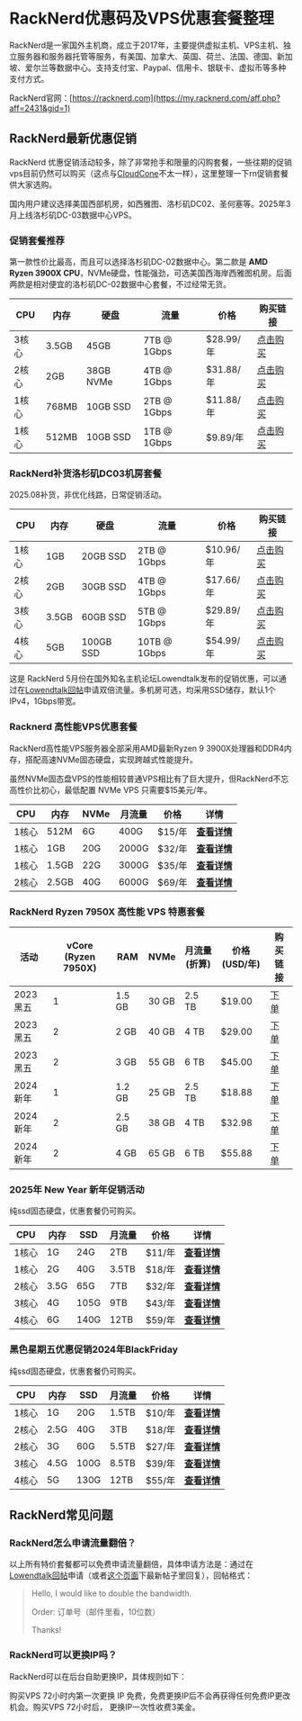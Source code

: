 # RackNerd优惠码及VPS优惠套餐整理

RackNerd是一家国外主机商，成立于2017年，主要提供虚拟主机、VPS主机、独立服务器和服务器托管等服务，有美国、加拿大、英国、荷兰、法国、德国、新加坡、爱尔兰等数据中心。支持支付宝、Paypal、信用卡、银联卡、虚拟币等多种支付方式。

RackNerd官网：[https://racknerd.com](https://my.racknerd.com/aff.php?aff=2431&gid=1)

## RackNerd最新优惠促销

RackNerd 优惠促销活动较多，除了非常抢手和限量的闪购套餐，一些往期的促销vps目前仍然可以购买（这点与[CloudCone](https://github.com/edutfree/cloudcone)不太一样），这里整理一下rn促销套餐供大家选购。

国内用户建议选择美国西部机房，如西雅图、洛杉矶DC02、圣何塞等。2025年3月上线洛杉矶DC-03数据中心VPS。

### 促销套餐推荐

第一款性价比最高，而且可以选择洛杉矶DC-02数据中心。第二款是 **AMD Ryzen 3900X CPU**，NVMe硬盘，性能强劲，可选美国西海岸西雅图机房。后面两款是相对便宜的洛杉矶DC-02数据中心套餐，不过经常无货。

| CPU | 内存  | 硬盘  | 流量  | 价格  | 购买链接 |
| --- | --- | --- | --- | --- | --- |
| 3核心 | 3.5GB | 45GB | 7TB @ 1Gbps | $28.99/年 | [点击购买](https://my.racknerd.com/aff.php?aff=2431&pid=136) |
| 2核心 | 2GB | 38GB NVMe | 4TB @ 1Gbps | $31.88/年 | [点击购买](https://my.racknerd.com/aff.php?aff=2431&pid=524) |
| 1核心 | 768MB | 10GB SSD | 2TB @ 1Gbps | $11.88/年 | [点击购买](https://my.racknerd.com/aff.php?aff=2431&pid=679) |
| 1核心 | 512MB | 10GB SSD | 1TB @ 1Gbps | $9.89/年 | [点击购买](https://my.racknerd.com/aff.php?aff=2431&pid=620) |

### RackNerd补货洛杉矶DC03机房套餐

2025.08补货，非优化线路，日常促销活动。

| CPU | 内存  | 硬盘  | 流量  | 价格  | 购买链接 |
| --- | --- | --- | --- | --- | --- |
| 1核心 | 1GB | 20GB SSD | 2TB @ 1Gbps | $10.96/年 | [点击购买](https://my.racknerd.com/aff.php?aff=2431&pid=912) |
| 2核心 | 2GB | 30GB SSD | 4TB @ 1Gbps | $17.66/年 | [点击购买](https://my.racknerd.com/aff.php?aff=2431&pid=913) |
| 3核心 | 3.5GB | 60GB SSD | 5TB @ 1Gbps | $29.89/年 | [点击购买](https://my.racknerd.com/aff.php?aff=2431&pid=914) |
| 4核心 | 5GB | 100GB SSD | 10TB @ 1Gbps | $54.99/年 | [点击购买](https://my.racknerd.com/aff.php?aff=2431&pid=915) |

这是 RackNerd 5月份在国外知名主机论坛Lowendtalk发布的促销优惠，可以通过在[Lowendtalk回帖](https://lowendtalk.com/discussion/185231/easter-deals-new-inventory-new-deals-excellent-pricing-fantastic-support#latest)申请双倍流量。多机房可选，均采用SSD储存，默认1个IPv4，1Gbps带宽。

### Racknerd 高性能VPS优惠套餐

RackNerd高性能VPS服务器全部采用AMD最新Ryzen 9 3900X处理器和DDR4内存，搭配高速NVMe固态硬盘，实现跨越式性能提升。

虽然NVMe固态盘VPS的性能相较普通VPS相比有了巨大提升，但RackNerd不忘高性价比初心，最低配置 NVMe VPS 只需要$15美元/年。

| CPU | 内存  | NVMe | 月流量 | 价格  | 详情  |
| --- | --- | --- | --- | --- | --- |
| 1核心 | 512M | 6G  | 400G | $15/年 | **[查看详情](https://my.racknerd.com/aff.php?aff=2431&pid=302)** |
| 1核心 | 1GB | 20G | 2000G | $32/年 | **[查看详情](https://my.racknerd.com/aff.php?aff=2431&pid=303)** |
| 1核心 | 1.5GB | 22G | 3000G | $35/年 | **[查看详情](https://my.racknerd.com/aff.php?aff=2431&pid=308)** |
| 2核心 | 2.5GB | 40G | 6000G | $69/年 | **[查看详情](https://my.racknerd.com/aff.php?aff=2431&pid=309)** |

### RackNerd Ryzen 7950X 高性能 VPS 特惠套餐

| 活动  | vCore (Ryzen 7950X) | RAM | NVMe | 月流量 (折算) | 价格 (USD/年) | 购买链接 |
| --- | --- | --- | --- | --- | --- | --- |
| 2023 黑五 | 1   | 1.5 GB | 30 GB | 2.5 TB | $19.00 | [下单](https://my.racknerd.com/aff.php?aff=2431&pid=797) |
| 2023 黑五 | 2   | 2 GB | 40 GB | 4 TB | $29.00 | [下单](https://my.racknerd.com/aff.php?aff=2431&pid=798) |
| 2023 黑五 | 2   | 3 GB | 55 GB | 6 TB | $45.00 | [下单](https://my.racknerd.com/aff.php?aff=2431&pid=799) |
| 2024 新年 | 1   | 1.2 GB | 25 GB | 2.5 TB | $18.88 | [下单](https://my.racknerd.com/aff.php?aff=2431&pid=830) |
| 2024 新年 | 2   | 2.5 GB | 38 GB | 4 TB | $32.98 | [下单](https://my.racknerd.com/aff.php?aff=2431&pid=831) |
| 2024 新年 | 2   | 4 GB | 65 GB | 6 TB | $55.88 | [下单](https://my.racknerd.com/aff.php?aff=2431&pid=832) |

### 2025年 New Year 新年促销活动

纯ssd固态硬盘，优惠套餐仍可购买。

| CPU | 内存  | SSD | 月流量 | 价格  | 详情  |
| --- | --- | --- | --- | --- | --- |
| 1核心 | 1G  | 24G | 2TB | $11/年 | **[查看详情](https://my.racknerd.com/aff.php?aff=2431&pid=903)** |
| 1核心 | 2G  | 40G | 3.5TB | $18/年 | **[查看详情](https://my.racknerd.com/aff.php?aff=2431&pid=904)** |
| 2核心 | 3.5G | 65G | 7TB | $32/年 | **[查看详情](https://my.racknerd.com/aff.php?aff=2431&pid=905)** |
| 3核心 | 4G  | 105G | 9TB | $43/年 | **[查看详情](https://my.racknerd.com/aff.php?aff=2431&pid=906)** |
| 4核心 | 6G  | 140G | 12TB | $59/年 | **[查看详情](https://my.racknerd.com/aff.php?aff=2431&pid=907)** |

### 黑色星期五优惠促销2024年BlackFriday

纯ssd固态硬盘，优惠套餐仍可购买。

| CPU | 内存  | SSD | 月流量 | 价格  | 详情  |
| --- | --- | --- | --- | --- | --- |
| 1核心 | 1G  | 20G | 1.5TB | $10/年 | **[查看详情](https://my.racknerd.com/aff.php?aff=2431&pid=879)** |
| 2核心 | 2.5G | 40G | 3TB | $18/年 | **[查看详情](https://my.racknerd.com/aff.php?aff=2431&pid=880)** |
| 2核心 | 3G  | 60G | 5.5TB | $27/年 | **[查看详情](https://my.racknerd.com/aff.php?aff=2431&pid=881)** |
| 3核心 | 4.5G | 100G | 8.5TB | $39/年 | **[查看详情](https://my.racknerd.com/aff.php?aff=2431&pid=882)** |
| 4核心 | 5G  | 130G | 12TB | $55/年 | **[查看详情](https://my.racknerd.com/aff.php?aff=2431&pid=883)** |

## RackNerd常见问题

### RackNerd怎么申请流量翻倍？

以上所有特价套餐都可以免费申请流量翻倍，具体申请方法是：通过在[Lowendtalk回帖](https://lowendtalk.com/discussion/185231/easter-deals-new-inventory-new-deals-excellent-pricing-fantastic-support#latest)申请（或者[这个页面](https://lowendtalk.com/profile/discussions/dustinc)下最新帖子里回复），回帖格式：

> Hello, I would like to double the bandwidth.
> 
> Order: 订单号（邮件里看，10位数）
> 
> Thanks!

### RackNerd可以更换IP吗？

RackNerd可以在后台自助更换IP，具体规则如下：

购买VPS 72小时内第一次更换 IP 免费，免费更换IP后不会再获得任何免费IP更改机会。购买VPS 72小时后， 更换IP一次性收费3美金。
